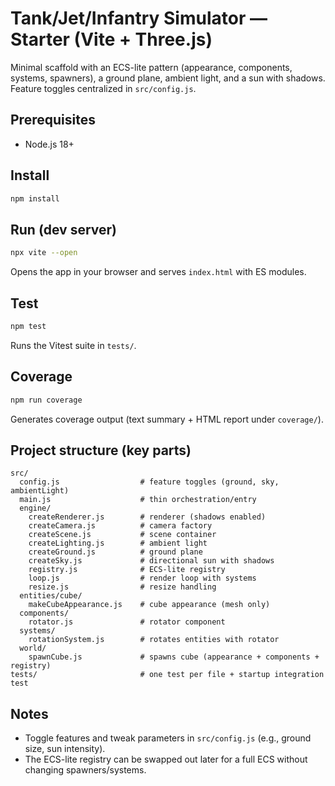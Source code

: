 # Tank/Jet/Infantry Simulator — Starter (Vite + Three.js)

Minimal scaffold with an ECS-lite pattern (appearance, components, systems, spawners), a ground plane, ambient light, and a sun with shadows. Feature toggles centralized in `src/config.js`.

## Prerequisites
- Node.js 18+

## Install
```bash
npm install
```

## Run (dev server)
```bash
npx vite --open
```
Opens the app in your browser and serves `index.html` with ES modules.

## Test
```bash
npm test
```
Runs the Vitest suite in `tests/`.

## Coverage
```bash
npm run coverage
```
Generates coverage output (text summary + HTML report under `coverage/`).

## Project structure (key parts)
```
src/
  config.js                  # feature toggles (ground, sky, ambientLight)
  main.js                    # thin orchestration/entry
  engine/
    createRenderer.js        # renderer (shadows enabled)
    createCamera.js          # camera factory
    createScene.js           # scene container
    createLighting.js        # ambient light
    createGround.js          # ground plane
    createSky.js             # directional sun with shadows
    registry.js              # ECS-lite registry
    loop.js                  # render loop with systems
    resize.js                # resize handling
  entities/cube/
    makeCubeAppearance.js    # cube appearance (mesh only)
  components/
    rotator.js               # rotator component
  systems/
    rotationSystem.js        # rotates entities with rotator
  world/
    spawnCube.js             # spawns cube (appearance + components + registry)
tests/                       # one test per file + startup integration test
```

## Notes
- Toggle features and tweak parameters in `src/config.js` (e.g., ground size, sun intensity).
- The ECS-lite registry can be swapped out later for a full ECS without changing spawners/systems.
